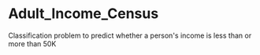 # Adult_Income_Census
Classification problem to predict whether a person's income is less than or more than 50K
